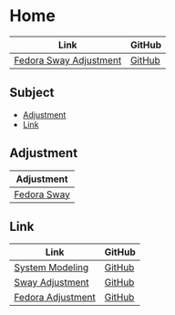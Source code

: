 

# Home

| Link | GitHub |
| ---- | ------ |
| [Fedora Sway Adjustment](https://samwhelp.github.io/fedora-sway-adjustment/) | [GitHub](https://github.com/samwhelp/fedora-sway-adjustment) |




## Subject

* [Adjustment](#adjustment)
* [Link](#link)




## Adjustment

| Adjustment |
| -------- |
| [Fedora Sway](https://github.com/samwhelp/fedora-sway-adjustment/tree/main/prototype/main/sway-config/Main) |




## Link

| Link | GitHub |
| ---- | ------ |
| [System Modeling](https://samwhelp.github.io/system-modeling/) | [GitHub](https://github.com/samwhelp/system-modeling) |
| [Sway Adjustment](https://samwhelp.github.io/swaywm-adjustment/) | [GitHub](https://github.com/samwhelp/swaywm-adjustment) |
| [Fedora Adjustment](https://samwhelp.github.io/fedora-adjustment/) | [GitHub](https://github.com/samwhelp/fedora-adjustment) |
